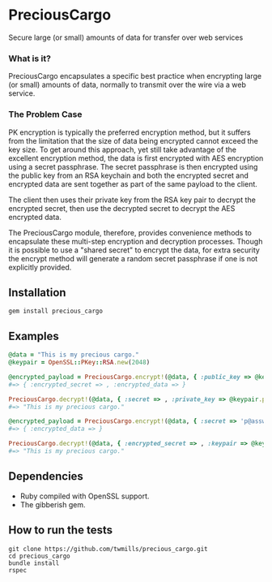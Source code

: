 # PreciousCargo

Secure large (or small) amounts of data for transfer over web services

### What is it?

PreciousCargo encapsulates a specific best practice when encrypting large (or small) amounts of data, normally to transmit over the wire via a web service.

### The Problem Case

PK encryption is typically the preferred encryption method, but it suffers from the limitation that the size of data being encrypted cannot exceed the key size. To get around this approach, yet still take advantage of the excellent encryption method, the data is first encrypted with AES encryption using a secret passphrase. The secret passphrase is then encrypted using the public key from an RSA keychain and both the encrypted secret and encrypted data are sent together as part of the same payload to the client.

The client then uses their private key from the RSA key pair to decrypt the encrypted secret, then use the decrypted secret to decrypt the AES encrypted data.

The PreciousCargo module, therefore, provides convenience methods to encapsulate these multi-step encryption and decryption processes. Though it is possible to use a "shared secret" to encrypt the data, for extra security the encrypt method will generate a random secret passphrase if one is not explicitly provided.

## Installation

    gem install precious_cargo

## Examples

```ruby
@data = "This is my precious cargo."
@keypair = OpenSSL::PKey::RSA.new(2048)

@encrypted_payload = PreciousCargo.encrypt!(@data, { :public_key => @keypair.public_key })
#=> { :encrypted_secret => , :encrypted_data => }

PreciousCargo.decrypt!(@data, { :secret => , :private_key => @keypair.public_key })
#=> "This is my precious cargo."

@encrypted_payload = PreciousCargo.encrypt!(@data, { :secret => 'p@assw0rD', :public_key => @keypair.public_key })
#=> { :encrypted_data => }

PreciousCargo.decrypt!(@data, { :encrypted_secret => , :keypair => @keypair })
#=> "This is my precious cargo."
```

## Dependencies

* Ruby compiled with OpenSSL support.
* The gibberish gem.

## How to run the tests

    git clone https://github.com/twmills/precious_cargo.git
    cd precious_cargo
    bundle install
    rspec